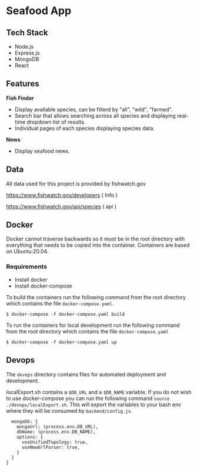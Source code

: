 # Seafood App

## Tech Stack
- Node.js
- Express.js
- MongoDB
- React

## Features

**Fish Finder**

- Display available species, can be filterd by "all", "wild", "farmed".  
- Search bar that allows searching across all species and displaying real-time dropdown list of results. 
- Individual pages of each species displaying species data. 

**News**

- Display seafood news. 

## Data

All data used for this project is provided by fishwatch.gov 

https://www.fishwatch.gov/developers ( Info )

https://www.fishwatch.gov/api/species ( api )

## Docker

Docker cannot traverse backwards so it must be in the root directory with everything that needs to be copied into the container. Containers are based on Ubuntu:20.04. 

### Requirements
  - Install docker
  - Install docker-compose

To build the containers run the following command from the root directory which contains the file `docker-compose.yaml`.

```console
$ docker-compose -f docker-compose.yaml build
 ```

To run the containers for local development run the following command from the root directory which contains the file `docker-compose.yaml`

```console
$ docker-compose -f docker-compose.yaml up
 ```

## Devops

The `devops` directory contains files for automated deployment and development.

localExport.sh contains a `$DB_URL` and a `$DB_NAME` variable. If you do not wish to use docker-compose you can run the following command `source ./devops/localExport.sh`. This will export the variables to your bash env where they will be consumed by `backend/config.js`.

```console
  mongoDb: {
    mongoUrl: (process.env.DB_URL),
    dbName: (process.env.DB_NAME),
    options: {
      useUnifiedTopology: true,
      useNewUrlParser: true,
    }
  }
}
 ```
